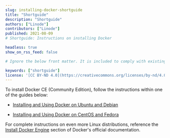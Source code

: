```yaml
---
slug: installing-docker-shortguide
title: "Shortguide"
description: "Shortguide"
authors: ["Linode"]
contributors: ["Linode"]
published: 2021-08-09
# Shortguide: Instructions on installing Docker

headless: true
show_on_rss_feed: false

# Ignore the below front matter. It is included to comply with existing tests.

keywords: ["shortguide"]
license: '[CC BY-ND 4.0](https://creativecommons.org/licenses/by-nd/4.0)'
---
```


To install Docker CE (Community Edition), follow the instructions within one of the guides below:

- [Installing and Using Docker on Ubuntu and Debian](/docs/guides/installing-and-using-docker-on-ubuntu-and-debian/)

- [Installing and Using Docker on CentOS and Fedora](/docs/guides/installing-and-using-docker-on-centos-and-fedora/)

For complete instructions on even more Linux distributions, reference the [Install Docker Engine](https://docs.docker.com/engine/install/) section of Docker's official documentation.
